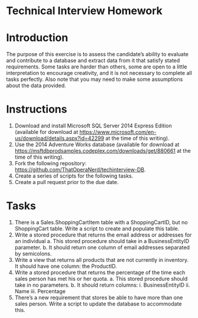 # Technical Interview Homework

# Introduction
The purpose of this exercise is to assess the candidate’s ability to evaluate and contribute to a database and extract data from it that satisfy stated requirements. Some tasks are harder than others, some are open to a little interpretation to encourage creativity, and it is not necessary to complete all tasks perfectly.  Also note that you may need to make some assumptions about the data provided.

# Instructions
  1.	Download and install Microsoft SQL Server 2014 Express Edition (available for download at https://www.microsoft.com/en-us/download/details.aspx?id=42299 at the time of this writing).
  2.	Use the 2014 Adventure Works database (available for download at https://msftdbprodsamples.codeplex.com/downloads/get/880661 at the time of this writing).
  3.	Fork the following repository: https://github.com/ThatOperaNerd/techinterview-DB.
  4.	Create a series of scripts for the following tasks.
  5.	Create a pull request prior to the due date.

# Tasks
  1.	There is a Sales.ShoppingCartItem table with a ShoppingCartID, but no ShoppingCart table.  Write a script to create and populate this table.
  2.	Write a stored procedure that returns the email address or addresses for an individual
    a.	This stored procedure should take in a BusinessEntityID parameter.
    b.	It should return one column of email addresses separated by semicolons.
  3.	Write a view that returns all products that are not currently in inventory.  It should have one column: the ProductID.
  4.	Write a stored procedure that returns the percentage of the time each sales person has met his or her quota. 
    a.	This stored procedure should take in no parameters.
    b.	It should return columns:
      i.	BusinessEntityID
      ii.	Name
      iii.	Percentage
  5.	There’s a new requirement that stores be able to have more than one sales person.  Write a script to update the database to accommodate this.
